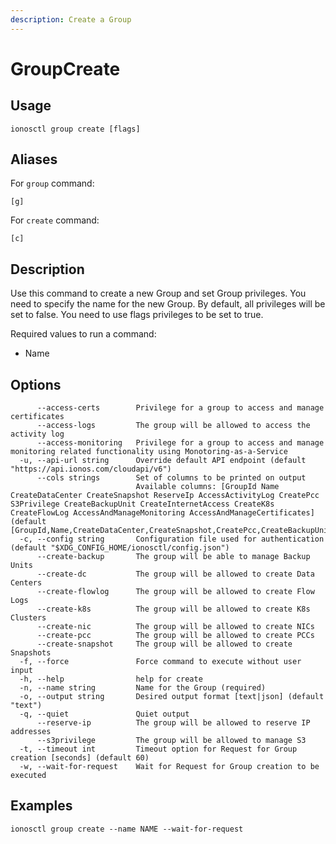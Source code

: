 ```yaml
---
description: Create a Group
---
```


# GroupCreate

## Usage

```text
ionosctl group create [flags]
```

## Aliases

For `group` command:
```text
[g]
```

For `create` command:
```text
[c]
```

## Description

Use this command to create a new Group and set Group privileges. You need to specify the name for the new Group. By default, all privileges will be set to false. You need to use flags privileges to be set to true.

Required values to run a command:

* Name

## Options

```text
      --access-certs        Privilege for a group to access and manage certificates
      --access-logs         The group will be allowed to access the activity log
      --access-monitoring   Privilege for a group to access and manage monitoring related functionality using Monotoring-as-a-Service
  -u, --api-url string      Override default API endpoint (default "https://api.ionos.com/cloudapi/v6")
      --cols strings        Set of columns to be printed on output 
                            Available columns: [GroupId Name CreateDataCenter CreateSnapshot ReserveIp AccessActivityLog CreatePcc S3Privilege CreateBackupUnit CreateInternetAccess CreateK8s CreateFlowLog AccessAndManageMonitoring AccessAndManageCertificates] (default [GroupId,Name,CreateDataCenter,CreateSnapshot,CreatePcc,CreateBackupUnit,CreateInternetAccess,CreateK8s,ReserveIp])
  -c, --config string       Configuration file used for authentication (default "$XDG_CONFIG_HOME/ionosctl/config.json")
      --create-backup       The group will be able to manage Backup Units
      --create-dc           The group will be allowed to create Data Centers
      --create-flowlog      The group will be allowed to create Flow Logs
      --create-k8s          The group will be allowed to create K8s Clusters
      --create-nic          The group will be allowed to create NICs
      --create-pcc          The group will be allowed to create PCCs
      --create-snapshot     The group will be allowed to create Snapshots
  -f, --force               Force command to execute without user input
  -h, --help                help for create
  -n, --name string         Name for the Group (required)
  -o, --output string       Desired output format [text|json] (default "text")
  -q, --quiet               Quiet output
      --reserve-ip          The group will be allowed to reserve IP addresses
      --s3privilege         The group will be allowed to manage S3
  -t, --timeout int         Timeout option for Request for Group creation [seconds] (default 60)
  -w, --wait-for-request    Wait for Request for Group creation to be executed
```

## Examples

```text
ionosctl group create --name NAME --wait-for-request
```


